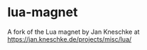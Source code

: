 # lua-magnet
A fork of the Lua magnet by Jan Kneschke at https://jan.kneschke.de/projects/misc/lua/

